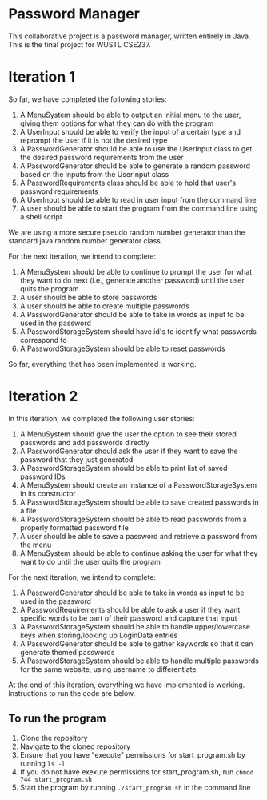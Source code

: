 # Password Manager
This collaborative project is a password manager, written entirely in Java. This is the final project for WUSTL CSE237. 

# Iteration 1
So far, we have completed the following stories: 
1. A MenuSystem should be able to output an initial menu to the user, giving them options for what they can do with the program
2. A UserInput should be able to verify the input of a certain type and reprompt the user if it is not the desired type
3. A PasswordGenerator should be able to use the UserInput class to get the desired password requirements from the user
4. A PasswordGenerator should be able to generate a random password based on the inputs from the UserInput class
5. A PasswordRequirements class should be able to hold that user's password requirements
6. A UserInput should be able to read in user input from the command line
7. A user should be able to start the program from the command line using a shell script

We are using a more secure pseudo random number generator than the standard java random number generator class.

For the next iteration, we intend to complete:
1. A MenuSystem should be able to continue to prompt the user for what they want to do next (i.e., generate another password) until the user quits the program
2. A user should be able to store passwords
3. A user should be able to create multiple passwords
4. A PasswordGenerator should be able to take in words as input to be used in the password
5. A PasswordStorageSystem should have id's to identify what passwords correspond to
6. A PasswordStorageSystem should be able to reset passwords

So far, everything that has been implemented is working.

# Iteration 2

In this iteration, we completed the following user stories:
1. A MenuSystem should give the user the option to see their stored passwords and add passwords directly
2. A PasswordGenerator should ask the user if they want to save the password that they just generated
3. A PasswordStorageSystem should be able to print list of saved password IDs
4. A MenuSystem should create an instance of a PasswordStorageSystem in its constructor
5. A PasswordStorageSystem should be able to save created passwords in a file
6. A PasswordStorageSystem should be able to read passwords from a properly formatted password file
7. A user should be able to save a password and retrieve a password from the menu
8. A MenuSystem should be able to continue asking the user for what they want to do until the user quits the program

For the next iteration, we intend to complete:
1. A PasswordGenerator should be able to take in words as input to be used in the password
2. A PasswordRequirements should be able to ask a user if they want specific words to be part of their password and capture that input
3. A PasswordStorageSystem should be able to handle upper/lowercase keys when storing/looking up LoginData entries
4. A PasswordGenerator should be able to gather keywords so that it can generate themed passwords
5. A PasswordStorageSystem should be able to handle multiple passwords for the same website, using username to differentiate

At the end of this iteration, everything we have implemented is working. Instructions to run the code are below. 

## To run the program
1. Clone the repository
2. Navigate to the cloned repository
3. Ensure that you have "execute" permissions for start_program.sh by running `ls -l`
4. If you do not have exexute permissions for start_program.sh, run `chmod 744 start_program.sh`
5. Start the program by running `./start_program.sh` in the command line
